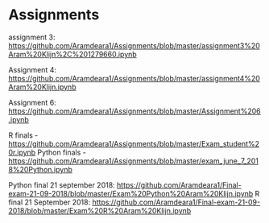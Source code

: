 # Assignments

assignment 3: https://github.com/Aramdeara1/Assignments/blob/master/assignment3%20Aram%20Klijn%2C%201279660.ipynb

Assignment 4: https://github.com/Aramdeara1/Assignments/blob/master/assignment4%20Aram%20Klijn.ipynb 

Assignment 6: https://github.com/Aramdeara1/Assignments/blob/master/Assignment%206.ipynb

R finals - https://github.com/Aramdeara1/Assignments/blob/master/Exam_student%20r.ipynb
Python finals - https://github.com/Aramdeara1/Assignments/blob/master/exam_june_7_2018%20Python.ipynb

Python final 21 september 2018: https://github.com/Aramdeara1/Final-exam-21-09-2018/blob/master/Exam%20Python%20Aram%20Klijn.ipynb
R final 21 September 2018: https://github.com/Aramdeara1/Final-exam-21-09-2018/blob/master/Exam%20R%20Aram%20Klijn.ipynb
